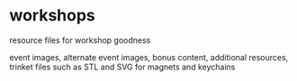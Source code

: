 workshops
=========

resource files for workshop goodness

event images, alternate event images, bonus content, 
additional resources, trinket files such as STL and SVG for magnets and keychains
